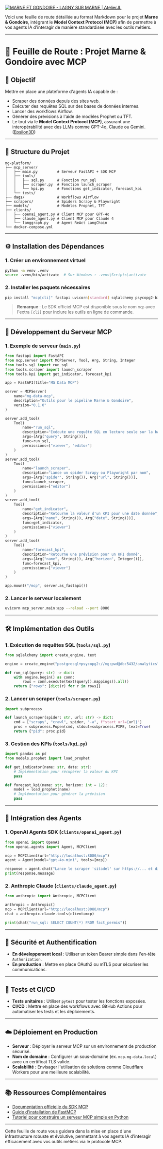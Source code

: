 [![MARNE ET GONDOIRE - LAGNY SUR MARNE | AtelierJL](https://tse3.mm.bing.net/th?id=OIP.4dUDEJlNFj_DOX926ov-kAHaC9\&pid=Api)](https://www.atelierjl.fr/copie-de-lyon-entree-est-zac-mermoz)

Voici une feuille de route détaillée au format Markdown pour le projet **Marne & Gondoire**, intégrant le **Model Context Protocol (MCP)** afin de permettre à vos agents IA d'interagir de manière standardisée avec les outils métiers.

---

# 📘 Feuille de Route : Projet Marne & Gondoire avec MCP

## 🎯 Objectif

Mettre en place une plateforme d'agents IA capable de :

* Scraper des données depuis des sites web.
* Exécuter des requêtes SQL sur des bases de données internes.
* Lancer des workflows Airflow.
* Générer des prévisions à l'aide de modèles Prophet ou TFT.
* Le tout via le **Model Context Protocol (MCP)**, assurant une interopérabilité avec des LLMs comme GPT-4o, Claude ou Gemini.([Epsilon3D][1])

---

## 🧱 Structure du Projet

```
mg-platform/
├── mcp_server/
│   ├── main.py         # Serveur FastAPI + SDK MCP
│   ├── tools/
│   │   ├── sql.py      # Fonction run_sql
│   │   ├── scraper.py  # Fonction launch_scraper
│   │   └── kpi.py      # Fonctions get_indicator, forecast_kpi
│   └── tests/
├── dags/               # Workflows Airflow
├── scrapers/           # Spiders Scrapy & Playwright
├── models/             # Modèles Prophet, TFT
├── clients/
│   ├── openai_agent.py # Client MCP pour GPT-4o
│   ├── claude_agent.py # Client MCP pour Claude 4
│   └── langgraph.py    # Agent ReAct LangChain
└── docker-compose.yml
```

---

## ⚙️ Installation des Dépendances

### 1. Créer un environnement virtuel

```bash
python -m venv .venv
source .venv/bin/activate  # Sur Windows : .venv\Scripts\activate
```

### 2. Installer les paquets nécessaires

```bash
pip install "mcp[cli]" fastapi uvicorn[standard] sqlalchemy psycopg2-binary
```

> **Remarque** : Le SDK officiel MCP est disponible sous le nom `mcp` avec l'extra `[cli]` pour inclure les outils en ligne de commande.&#x20;

---

## 🚀 Développement du Serveur MCP

### 1. Exemple de serveur (`main.py`)

```python
from fastapi import FastAPI
from mcp.server import MCPServer, Tool, Arg, String, Integer
from tools.sql import run_sql
from tools.scraper import launch_scraper
from tools.kpi import get_indicator, forecast_kpi

app = FastAPI(title="MG Data MCP")

server = MCPServer(
    name="mg-data-mcp",
    description="Outils pour le pipeline Marne & Gondoire",
    version="0.1.0"
)

server.add_tool(
    Tool(
        name="run_sql",
        description="Exécute une requête SQL en lecture seule sur la base de données analytique",
        args=[Arg("query", String())],
        func=run_sql,
        permissions=["viewer", "editor"]
    )
)
server.add_tool(
    Tool(
        name="launch_scraper",
        description="Lance un spider Scrapy ou Playwright par nom",
        args=[Arg("spider", String()), Arg("url", String())],
        func=launch_scraper,
        permissions=["editor"]
    )
)
server.add_tool(
    Tool(
        name="get_indicator",
        description="Retourne la valeur d'un KPI pour une date donnée",
        args=[Arg("name", String()), Arg("date", String())],
        func=get_indicator,
        permissions=["viewer"]
    )
)
server.add_tool(
    Tool(
        name="forecast_kpi",
        description="Retourne une prévision pour un KPI donné",
        args=[Arg("name", String()), Arg("horizon", Integer())],
        func=forecast_kpi,
        permissions=["viewer"]
    )
)

app.mount("/mcp", server.as_fastapi())
```

### 2. Lancer le serveur localement

```bash
uvicorn mcp_server.main:app --reload --port 8080
```

---

## 🛠️ Implémentation des Outils

### 1. Exécution de requêtes SQL (`tools/sql.py`)

```python
from sqlalchemy import create_engine, text

engine = create_engine("postgresql+psycopg2://mg:pwd@db:5432/analytics")

def run_sql(query: str) -> dict:
    with engine.begin() as conn:
        rows = conn.execute(text(query)).mappings().all()
    return {"rows": [dict(r) for r in rows]}
```

### 2. Lancer un scraper (`tools/scraper.py`)

```python
import subprocess

def launch_scraper(spider: str, url: str) -> dict:
    cmd = ["scrapy", "crawl", spider, "-a", f"start_url={url}"]
    proc = subprocess.Popen(cmd, stdout=subprocess.PIPE, text=True)
    return {"pid": proc.pid}
```

### 3. Gestion des KPIs (`tools/kpi.py`)

```python
import pandas as pd
from models.prophet import load_prophet

def get_indicator(name: str, date: str):
    # Implémentation pour récupérer la valeur du KPI
    pass

def forecast_kpi(name: str, horizon: int = 12):
    model = load_prophet(name)
    # Implémentation pour générer la prévision
    pass
```

---

## 🤖 Intégration des Agents

### 1. OpenAI Agents SDK (`clients/openai_agent.py`)

```python
from openai import OpenAI
from openai.agents import Agent, MCPClient

mcp = MCPClient(url="http://localhost:8080/mcp")
agent = Agent(model="gpt-4o-mini", tools=[mcp])

response = agent.chat("Lance le scraper 'sitadel' sur https://... et dis-moi le PID.")
print(response.message)
```

### 2. Anthropic Claude (`clients/claude_agent.py`)

```python
from anthropic import Anthropic, MCPClient

anthropic = Anthropic()
mcp = MCPClient(url="http://localhost:8080/mcp")
chat = anthropic.claude.tools(client=mcp)

print(chat("run_sql: SELECT COUNT(*) FROM fact_permis"))
```

---

## 🔐 Sécurité et Authentification

* **En développement local** : Utiliser un token Bearer simple dans l'en-tête `Authorization`.
* **En production** : Mettre en place OAuth2 ou mTLS pour sécuriser les communications.

---

## 🧪 Tests et CI/CD

* **Tests unitaires** : Utiliser `pytest` pour tester les fonctions exposées.
* **CI/CD** : Mettre en place des workflows avec GitHub Actions pour automatiser les tests et les déploiements.

---

## ☁️ Déploiement en Production

* **Serveur** : Déployer le serveur MCP sur un environnement de production sécurisé.
* **Nom de domaine** : Configurer un sous-domaine (ex. `mcp.mg-data.local`) avec un certificat TLS valide.
* **Scalabilité** : Envisager l'utilisation de solutions comme Cloudflare Workers pour une meilleure scalabilité.

---

## 📚 Ressources Complémentaires

* [Documentation officielle du SDK MCP](https://github.com/modelcontextprotocol/python-sdk)
* [Guide d'installation de FastMCP](https://pypi.org/project/fastmcp/)
* [Tutoriel pour construire un serveur MCP simple en Python](https://github.com/ruslanmv/Simple-MCP-Server-with-Python)

---

Cette feuille de route vous guidera dans la mise en place d'une infrastructure robuste et évolutive, permettant à vos agents IA d'interagir efficacement avec vos outils métiers via le protocole MCP.

[1]: https://www.epsilon3d.fr/residence-bleu-horizon/?utm_source=chatgpt.com "Résidence Bleu Horizon - Epsilon3D"
